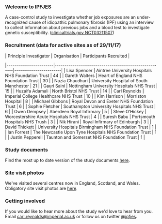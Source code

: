 ### Welcome to IPFJES 

A case-control study to investigate whether job exposures are an under-recognized cause of idiopathic pulmonary fibrosis (IPF) using an interview to collect information about previous jobs and a blood test to investigate genetic susceptibility. ([clinicaltrials.gov NCT03211507](https://clinicaltrials.gov/ct2/show/NCT03211507))

### Recruitment (data for active sites as of 29/11/17)
| Principle Investigator | Organisation                                           | Participants Recruited |

|------------------------|--------------------------------------------------------|------------------------| 
| Lisa Spencer           | Aintree University Hospitals NHS Foundation Trust      | 44                     | 
| Gareth Walters         | Heart of England NHS Foundation Trust                  | 30                     | 
| Nazia Chaudhuri        | University Hospital of South Manchester                | 21                     | 
| Gauri Saini            | Nottingham University Hospitals NHS Trust              | 15                     | 
| Huzaifa Adamali        | North Bristol NHS Trust                                | 14                     | 
| Carl Reynolds          | Imperial College Healthcare NHS Trust                  | 10                     | 
| Kim Harrison           | Morriston Hospital                                     | 8                      | 
| Michael Gibbons        | Royal Devon and Exeter NHS Foundation Trust            | 6                      |
| Sophie Fletcher        | Southampton University Hospitals NHS Trust             | 6                      | 
| Owen Dempsey           | Aberdeen Royal Infirmary                               | 5                      | 
| Steve O’Hickey         | Worcestershire Acute Hospitals NHS Trust               | 4                      |
| Suresh Babu            | Portsmouth Hospitals NHS Trush                         | 3                      | 
| Nik Hirani             | Royal Infirmary of Edinburgh                           | 3                      | 
| David Thickett         | University Hospitals Birmingham NHS Foundation Trust   | 1                      | 
| Ian Forrest            | The Newcastle Upon Tyne Hospitals NHS Foundation Trust | 1                      |
| Justin Pepperell       | Taunton and Somerset NHS Foundation Trust              | 1                      | 

### Study documents

Find the most up to date version of the study documents [here](https://github.com/drcjar/ipfjes/).

### Site visit photos

We've visited several centres now in England, Scotland, and Wales. Obligatory site visit photos are [here](https://github.com/drcjar/ipfjes/blob/master/photos/photos.md).

### Getting involved

If you would like to hear more about the study we'd love to hear from you. Email <carl.reynolds@imperial.ac.uk> or follow us on twitter [@ipfjes](https://twitter.com/ipfjes). 


